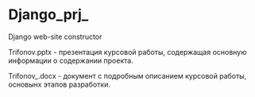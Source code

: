 # Django_prj_
Django web-site constructor


Trifonov.pptx - презентация курсовой работы, содержащая основную информации о содержании проекта.

Trifonov_.docx - документ с подробным описанием курсовой работы, основынх этапов разработки.
